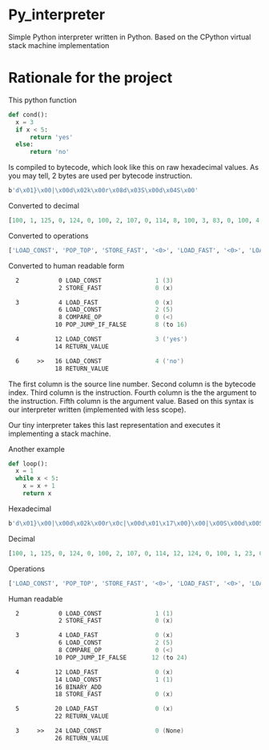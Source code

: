 # Py_interpreter
Simple Python interpreter written in Python. Based on the CPython virtual stack machine implementation

# Rationale for the project

This python function

```py
def cond():
  x = 3
  if x < 5:
      return 'yes'
  else:
      return 'no'
```

Is compiled to bytecode, which look like this on raw hexadecimal values. As you may tell, 2 bytes are used
per bytecode instruction.

```asm
b'd\x01}\x00|\x00d\x02k\x00r\x08d\x03S\x00d\x04S\x00'
```

Converted to decimal

```py
[100, 1, 125, 0, 124, 0, 100, 2, 107, 0, 114, 8, 100, 3, 83, 0, 100, 4, 83, 0]
```

Converted to operations

```py
['LOAD_CONST', 'POP_TOP', 'STORE_FAST', '<0>', 'LOAD_FAST', '<0>', 'LOAD_CONST', 'ROT_TWO', 'COMPARE_OP', '<0>', 'POP_JUMP_IF_FALSE', '<8>', 'LOAD_CONST', 'ROT_THREE', 'RETURN_VALUE', '<0>', 'LOAD_CONST', 'DUP_TOP', 'RETURN_VALUE', '<0>']
```

Converted to human readable form

```asm
  2           0 LOAD_CONST               1 (3)
              2 STORE_FAST               0 (x)

  3           4 LOAD_FAST                0 (x)
              6 LOAD_CONST               2 (5)
              8 COMPARE_OP               0 (<)
             10 POP_JUMP_IF_FALSE        8 (to 16)

  4          12 LOAD_CONST               3 ('yes')
             14 RETURN_VALUE

  6     >>   16 LOAD_CONST               4 ('no')
             18 RETURN_VALUE
```

The first column is the source line number. Second column is the bytecode index. Third column 
is the instruction. Fourth column is the the argument to the instruction. Fifth column is the
argument value. Based on this syntax is our interpreter written (implemented with less scope).

Our tiny interpreter takes this last representation and executes it implementing a stack machine.

Another example

```py
def loop():
  x = 1
  while x < 5:
    x = x + 1
    return x
```

Hexadecimal

```asm
b'd\x01}\x00|\x00d\x02k\x00r\x0c|\x00d\x01\x17\x00}\x00|\x00S\x00d\x00S\x00'
```

Decimal

```py
[100, 1, 125, 0, 124, 0, 100, 2, 107, 0, 114, 12, 124, 0, 100, 1, 23, 0, 125, 0, 124, 0, 83, 0, 100, 0, 83, 0]
```

Operations

```py
['LOAD_CONST', 'POP_TOP', 'STORE_FAST', '<0>', 'LOAD_FAST', '<0>', 'LOAD_CONST', 'ROT_TWO', 'COMPARE_OP', '<0>', 'POP_JUMP_IF_FALSE', 'UNARY_NOT', 'LOAD_FAST', '<0>', 'LOAD_CONST', 'POP_TOP', 'BINARY_ADD', '<0>', 'STORE_FAST', '<0>', 'LOAD_FAST', '<0>', 'RETURN_VALUE', '<0>', 'LOAD_CONST', '<0>', 'RETURN_VALUE', '<0>']
```

Human readable

```asm
  2           0 LOAD_CONST               1 (1)
              2 STORE_FAST               0 (x)

  3           4 LOAD_FAST                0 (x)
              6 LOAD_CONST               2 (5)
              8 COMPARE_OP               0 (<)
             10 POP_JUMP_IF_FALSE       12 (to 24)

  4          12 LOAD_FAST                0 (x)
             14 LOAD_CONST               1 (1)
             16 BINARY_ADD
             18 STORE_FAST               0 (x)

  5          20 LOAD_FAST                0 (x)
             22 RETURN_VALUE

  3     >>   24 LOAD_CONST               0 (None)
             26 RETURN_VALUE
```